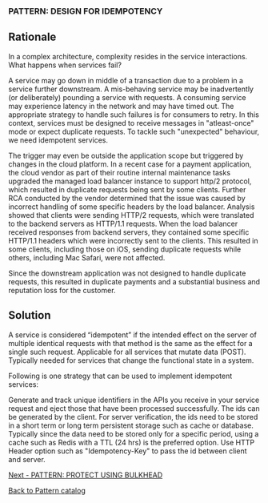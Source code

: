 ### PATTERN: DESIGN FOR IDEMPOTENCY ###

## Rationale 
In a complex architecture, complexity resides in the service interactions. What happens when services fail?

A service may go down in middle of a transaction due to a problem in a service further downstream. A mis-behaving service may be inadvertently (or deliberately) pounding a service with requests. A consuming service may experience latency in the network and may have timed out. The appropriate strategy to handle such failures is for consumers to retry. In this context, services must be designed to receive messages in "atleast-once" mode or expect duplicate requests. To tackle such "unexpected" behaviour, we need idempotent services.

The trigger may even be outside the application scope but triggered by changes in the cloud platform. In a recent case for a payment application, the cloud vendor as part of their routine internal maintenance tasks upgraded the managed load balancer instance to support http/2 protocol, which resulted in duplicate requests being sent by some clients. Further RCA conducted by the vendor determined that the issue was caused by incorrect handling of some specific headers by the load balancer. Analysis showed that clients were sending HTTP/2 requests, which were translated to the backend servers as HTTP/1.1 requests. When the load balancer received responses from backend servers, they contained some specific HTTP/1.1 headers which were incorrectly sent to the clients. This resulted in some clients, including those on iOS, sending duplicate requests while others, including Mac Safari, were not affected.

Since the downstream application was not designed to handle duplicate requests, this resulted in duplicate payments and a substantial business and reputation loss for the customer.

## Solution
A service is considered “idempotent” if the intended effect on the server of multiple identical requests with that method is the same as the effect for a single such request. Applicable for all services that mutate data (POST). Typically needed for services that change the functional state in a system. 

Following is one strategy that can be used to implement idempotent services:

Generate and track unique identifiers in the APIs you receive in your service request and eject those that have been processed successfully. The ids can be generated by the client. For server verification, the ids need to be stored in a short term or long term persistent storage such as cache or database. Typically since the data need to be stored only for a specific period, using a cache such as Redis with a TTL (24 hrs) is the preferred option. Use HTTP Header option such as "Idempotency-Key" to pass the id between client and server.

[Next - PATTERN: PROTECT USING BULKHEAD](https://github.com/srikanthkotekar/ideasworthsharing/blob/master/Building-Modern-Cloud-Native-Apps/5.10%20PATTERN:%20PROTECT%20USING%20BULKHEAD.md)

[Back to Pattern catalog](https://github.com/srikanthkotekar/ideasworthsharing/blob/master/Building-Modern-Cloud-Native-Apps/5.%20Cloud-Native%20Application%20Patterns.md)

